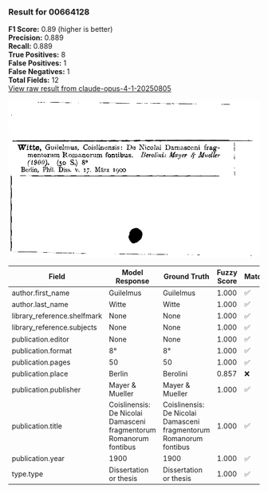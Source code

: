 ### Result for 00664128
**F1 Score:** 0.89 (higher is better)<br>**Precision:** 0.889<br>**Recall:** 0.889<br>**True Positives:** 8<br>**False Positives:** 1<br>**False Negatives:** 1<br>**Total Fields:** 12<br>[View raw result from claude-opus-4-1-20250805](https://github.com/RISE-UNIBAS/humanities_data_benchmark/blob/main/results/2025-10-01/T0146/request_T0146_00664128.json)

<img src="https://github.com/RISE-UNIBAS/humanities_data_benchmark/blob/main/benchmarks/zettelkatalog/images/00664128.jpg?raw=true" alt="00664128" width="600px">

| Field | Model Response | Ground Truth | Fuzzy Score | Match |
|-------|----------------|--------------|-------------|-------|
| author.first_name | Guilelmus | Guilelmus | 1.000 | ✅ |
| author.last_name | Witte | Witte | 1.000 | ✅ |
| library_reference.shelfmark | None | None | 1.000 | ✅ |
| library_reference.subjects | None | None | 1.000 | ✅ |
| publication.editor | None | None | 1.000 | ✅ |
| publication.format | 8° | 8° | 1.000 | ✅ |
| publication.pages | 50 | 50 | 1.000 | ✅ |
| publication.place | Berlin | Berolini | 0.857 | ❌ |
| publication.publisher | Mayer & Mueller | Mayer & Mueller | 1.000 | ✅ |
| publication.title | Coislinensis: De Nicolai Damasceni fragmentorum Romanorum fontibus | Coislinensis: De Nicolai Damasceni fragmentorum Romanorum fontibus | 1.000 | ✅ |
| publication.year | 1900 | 1900 | 1.000 | ✅ |
| type.type | Dissertation or thesis | Dissertation or thesis | 1.000 | ✅ |
